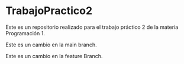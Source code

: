 # TrabajoPractico2
Este es un repositorio realizado para el trabajo práctico 2 de la materia Programación 1.

Este es un cambio en la main branch.

Este es un cambio en la feature Branch.

